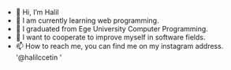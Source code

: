 - 👋 Hi, I’m Halil
- 👀 I am currently learning web programming.
- 🌱 I graduated from Ege University Computer Programming.
- 💞️ I want to cooperate to improve myself in software fields.
- 📫 How to reach me, you can find me on my instagram address. '@halilccetin '

<!---
halilccetin/halilccetin is a ✨ special ✨ repository because its `README.md` (this file) appears on your GitHub profile.
You can click the Preview link to take a look at your changes.
--->
